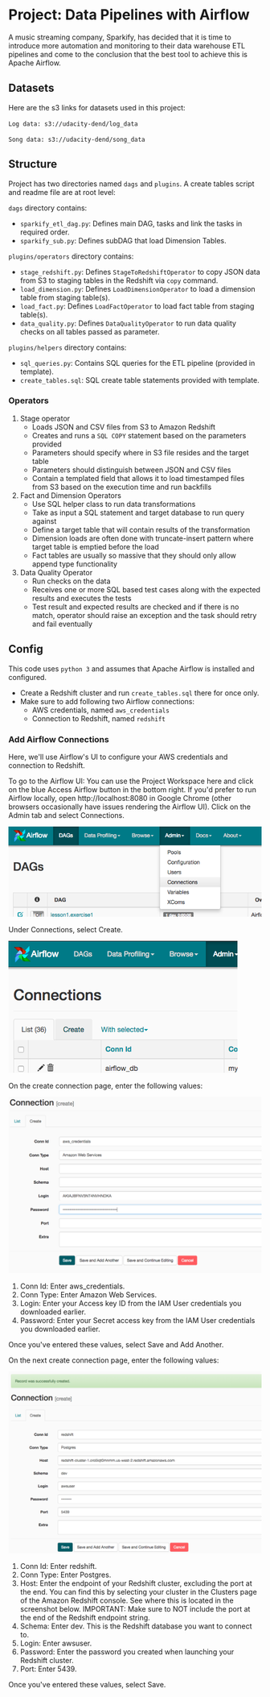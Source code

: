 # Project: Data Pipelines with Airflow
A music streaming company, Sparkify, has decided that it is time to introduce more automation and monitoring to their data warehouse ETL pipelines and come to the conclusion that the best tool to achieve this is Apache Airflow.

## Datasets
Here are the s3 links for datasets used in this project:

`Log data: s3://udacity-dend/log_data`

`Song data: s3://udacity-dend/song_data`

## Structure

Project has two directories named `dags` and `plugins`. A create tables script and readme file are at root level:


`dags` directory contains:
- `sparkify_etl_dag.py`: Defines main DAG, tasks and link the tasks in required order.
- `sparkify_sub.py`: Defines subDAG that load Dimension Tables.

`plugins/operators` directory contains:
- `stage_redshift.py`: Defines `StageToRedshiftOperator` to copy JSON data from S3 to staging tables in the Redshift via `copy` command.
- `load_dimension.py`: Defines `LoadDimensionOperator` to load a dimension table from staging table(s).
- `load_fact.py`: Defines `LoadFactOperator` to load fact table from staging table(s).
- `data_quality.py`: Defines `DataQualityOperator` to run data quality checks on all tables passed as parameter.

`plugins/helpers` directory contains:
- `sql_queries.py`: Contains SQL queries for the ETL pipeline (provided in template).
- `create_tables.sql`: SQL create table statements provided with template.

### Operators

1. Stage operator 
    * Loads JSON and CSV files from S3 to Amazon Redshift
    * Creates and runs a `SQL COPY` statement based on the parameters provided
    * Parameters should specify where in S3 file resides and the target table
    * Parameters should distinguish between JSON and CSV files
    * Contain a templated field that allows it to load timestamped files from S3 based on the execution time and run backfills
2. Fact and Dimension Operators
    * Use SQL helper class to run data transformations
    * Take as input a SQL statement and target database to run query against
    * Define a target table that will contain results of the transformation
    * Dimension loads are often done with truncate-insert pattern where target table is emptied before the load
    * Fact tables are usually so massive that they should only allow append type functionality
3. Data Quality Operator
    * Run checks on the data
    * Receives one or more SQL based test cases along with the expected results and executes the tests
    * Test result and expected results are checked and if there is no match, operator should raise an exception and the task should retry and fail eventually
    
## Config

This code uses `python 3` and assumes that Apache Airflow is installed and configured.

- Create a Redshift cluster and run `create_tables.sql` there for once only.
- Make sure to add following two Airflow connections:
    - AWS credentials, named `aws_credentials`
    - Connection to Redshift, named `redshift`

### Add Airflow Connections
Here, we'll use Airflow's UI to configure your AWS credentials and connection to Redshift.

To go to the Airflow UI:
You can use the Project Workspace here and click on the blue Access Airflow button in the bottom right.
If you'd prefer to run Airflow locally, open http://localhost:8080 in Google Chrome (other browsers occasionally have issues rendering the Airflow UI).
Click on the Admin tab and select Connections.


![Admin Tab](https://github.com/raefezzeldin/pipelinewithairflow/blob/master/Screenshots/admin-connections.png)


Under Connections, select Create.

![Admin Tab](https://github.com/raefezzeldin/pipelinewithairflow/blob/master/Screenshots/create-connection.png)

On the create connection page, enter the following values:


![Admin Tab](https://github.com/raefezzeldin/pipelinewithairflow/blob/master/Screenshots/connection-aws-credentials.png)


1. Conn Id: Enter aws_credentials.
2. Conn Type: Enter Amazon Web Services.
3. Login: Enter your Access key ID from the IAM User credentials you downloaded earlier.
4. Password: Enter your Secret access key from the IAM User credentials you downloaded earlier.

Once you've entered these values, select Save and Add Another.


On the next create connection page, enter the following values:

![Admin Tab](https://github.com/raefezzeldin/pipelinewithairflow/blob/master/Screenshots/connection-redshift.png)

1. Conn Id: Enter redshift.
2. Conn Type: Enter Postgres.
3. Host: Enter the endpoint of your Redshift cluster, excluding the port at the end. You can find this by selecting your cluster in the Clusters page of the Amazon Redshift console. See where this is located in the screenshot below. IMPORTANT: Make sure to NOT include the port at the end of the Redshift endpoint string.
4. Schema: Enter dev. This is the Redshift database you want to connect to.
5. Login: Enter awsuser.
6. Password: Enter the password you created when launching your Redshift cluster.
7. Port: Enter 5439.

Once you've entered these values, select Save.
